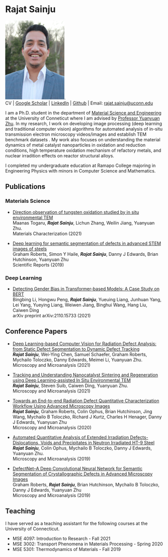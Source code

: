 # Rajat Sainju

<img src="/Sainju_MSE_Profile.JPG" width="188" height="250">.  
CV | [Google Scholar](https://scholar.google.com/citations?user=c1UCRoEAAAAJ&hl=en) | [LinkedIn](https://www.linkedin.com/in/rajat-sainju-a3435812a) | [Github](https://github.com/rajatsainju) | Email: rajat.sainju@uconn.edu
    
I am a Ph.D. student in the department of [Material Science and Engineering](https://mse.engr.uconn.edu/) at the University of Conneticut where I am advised by [Professor Yuanyuan Zhu](https://zhu.mse.uconn.edu/). In my research, I work on developing image processing (deep learning and traditional computer vision) algorithms for automated analysis of in-situ transmission electron microscopy videos/images and establish TEM benchmark datasets . My work also focuses on understanding the material dynamics of metal catalyst nanoparticles in oxidation and reduction conditions, high temperature oxidation mechanism of refactory metals, and nuclear irradition effects on reactor structural alloys.  

I completed my undergraduate education at Ramapo College majoring in Engineering Physics with minors in Computer Science and Mathematics.

## Publications

### Materials Science

- [Direction observation of tungsten oxidation studied by in situ environmental TEM](https://www.sciencedirect.com/science/article/pii/S1044580321001467)\
Maanas Togaru, ***Rajat Sainju***, Lichun Zhang, Weilin Jiang, Yuanyuan Zhu.  
Materials Characterization (2021)

- [Deep learning for semantic segmentation of defects in advanced STEM images of steels](https://www.nature.com/articles/s41598-019-49105-0)\
Graham Roberts, Simon Y Haile, ***Rajat Sainju***, Danny J Edwards, Brian Hutchinson, Yuanyuan Zhu    
Scientific Reports (2019)

### Deep Learning

- [Detecting Gender Bias in Transformer-based Models: A Case Study on BERT](https://arxiv.org/abs/2110.15733)\
Bingbing Li, Hongwu Peng, ***Rajat Sainju***, Yueuing Liang, Junhuan Yang, Lei Yang, Yueying Liang, Weiwen Jiang, Binghui Wang, Hang Liu, Caiwen Ding   
arXiv preprint arXiv:2110.15733 (2021)

## Conference Papers

- [Deep Learning-based Computer Vision for Radiation Defect Analysis: from Static Defect Segmentation to Dynamic Defect Tracking](https://www.cambridge.org/core/journals/microscopy-and-microanalysis/article/deep-learningbased-computer-vision-for-radiation-defect-analysis-from-static-defect-segmentation-to-dynamic-defect-tracking/6BE3271B54DE64F2DD4B14FF4C6308DE)\
***Rajat Sainju***, Wei-Ying Chen, Samuel Schaefer, Graham Roberts, Mychailo Toloczko, Danny Edwards, Meimei Li, Yuanyuan Zhu.   
Microscopy and Microanalysis (2021)

- [Tracking and Understanding Nanocatalyst Sintering and Regeneration using Deep Learning-assisted In Situ Environmental TEM](https://www.cambridge.org/core/journals/microscopy-and-microanalysis/article/tracking-and-understanding-nanocatalyst-sintering-and-regeneration-using-deep-learningassisted-in-situ-environmental-tem/59FDDD881593CECD2CA6CAFAFCAFFEC3)\
***Rajat Sainju***, Steven Suib, Caiwen Ding, Yuanyuan Zhu.   
Microscopy and Microanalysis (2021)

- [Towards an End-to-end Radiation Defect Quantitative Characterization Workflow Using Advanced Microscopy Images](https://www.cambridge.org/core/journals/microscopy-and-microanalysis/article/towards-an-endtoend-radiation-defect-quantitative-characterization-workflow-using-advanced-microscopy-images/FF2883CACE657451CCBFB2E188E780A6)\
***Rajat Sainju***, Graham Roberts, Colin Ophus, Brian Hutchinson, Jing Wang, Mychailo B Toloczko, Richard J Kurtz, Charles H Henager, Danny J Edwards, Yuanyuan Zhu   
Microscopy and Microanalysis (2020)

- [Automated Quantitative Analysis of Extended Irradiation Defects-Dislocations, Voids and Precipitates in Neutron Irradiated HT-9 Steel](https://www.cambridge.org/core/journals/microscopy-and-microanalysis/article/automated-quantitative-analysis-of-extended-irradiation-defects-dislocations-voids-and-precipitates-in-neutron-irradiated-ht9-steel/1A80D42E3EC419284534A68F6940CF0D)\
***Rajat Sainju***, Colin Ophus, Mychailo B Toloczko, Danny J Edwards, Yuanyuan Zhu.  
Microscopy and Microanalysis (2019)

- [DefectNet–A Deep Convolutional Neural Network for Semantic Segmentation of Crystallographic Defects in Advanced Microscopy Images](https://www.cambridge.org/core/journals/microscopy-and-microanalysis/article/defectnet-a-deep-convolutional-neural-network-for-semantic-segmentation-of-crystallographic-defects-in-advanced-microscopy-images/882034C3728A51586FD62159C57DB979)\
Graham Roberts, ***Rajat Sainju***, Brian Hutchinson, Mychailo B Toloczko, Danny J Edwards, Yuanyuan Zhu   
Microscopy and Microanalysis (2019)

## Teaching
I have served as a teaching assistant for the following courses at the University of Connecticut.

- MSE 4097: Introduction to Research - Fall 2021
- MSE 3002: Transport Phenomena in Materials Processing - Spring 2020
- MSE 5301: Thermodynamics of Materials - Fall 2019





